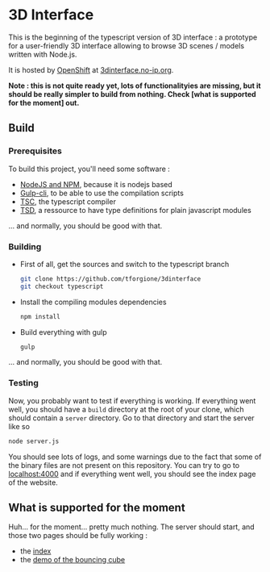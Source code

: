 # 3D Interface
This is the beginning of the typescript version of 3D interface : a prototype
for a user-friendly 3D interface allowing to browse 3D scenes / models written
with Node.js.

It is hosted by [OpenShift](https://www.openshift.com/) at
[3dinterface.no-ip.org](http://3dinterface.no-ip.org).

**Note : this is not quite ready yet, lots of functionalityies are missing, but 
it should be really simpler to build from nothing. Check [what is supported for the moment] out.**

## Build
### Prerequisites
To build this project, you'll need some software :
  - [NodeJS and NPM](https://nodejs.org/), because it is nodejs based
  - [Gulp-cli](http://gulpjs.com/), to be able to use the compilation scripts
  - [TSC](http://www.typescriptlang.org/), the typescript compiler
  - [TSD](http://definitelytyped.org/tsd/), a ressource to have type definitions for plain javascript modules
  
... and normally, you should be good with that.

### Building
  - First of all, get the sources and switch to the typescript branch

    ``` sh
    git clone https://github.com/tforgione/3dinterface
    git checkout typescript
    ```
  - Install the compiling modules dependencies

    ``` sh
    npm install
    ```
    
  - Build everything with gulp
  
    ``` sh
    gulp
    ```
    
... and normally, you should be good with that.

### Testing
Now, you probably want to test if everything is working. If everything went well, you should have a `build` directory at the root of your clone, which should contain a `server` directory. Go to that directory and start the server like so

```sh
node server.js
```

You should see lots of logs, and some warnings due to the fact that some of the binary files are not present on this repository. You can try to go to [localhost:4000](http://localhost:4000/) and if everything went well, you should see the index page of the website.

## What is supported for the moment
Huh... for the moment... pretty much nothing. The server should start, and those two pages should be fully working :

  - the [index](http://localhost:4000/)
  - the [demo of the bouncing cube](http://localhost:4000/boucing/)
